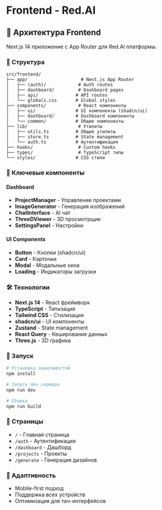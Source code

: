 # Frontend - Red.AI

## 🎨 Архитектура Frontend

Next.js 14 приложение с App Router для Red.AI платформы.

### 📁 Структура

```
src/frontend/
├── app/                    # Next.js App Router
│   ├── (auth)/            # Auth routes
│   ├── dashboard/         # Dashboard pages
│   ├── api/              # API routes
│   └── globals.css       # Global styles
├── components/            # React компоненты
│   ├── ui/               # UI компоненты (shadcn/ui)
│   ├── dashboard/        # Dashboard компоненты
│   └── common/           # Общие компоненты
├── lib/                   # Утилиты
│   ├── utils.ts          # Общие утилиты
│   ├── store.ts          # State management
│   └── auth.ts           # Аутентификация
├── hooks/                 # Custom hooks
├── types/                 # TypeScript типы
└── styles/               # CSS стили
```

### 🧩 Ключевые компоненты

#### Dashboard
- **ProjectManager** - Управление проектами
- **ImageGenerator** - Генерация изображений
- **ChatInterface** - AI чат
- **ThreeDViewer** - 3D просмотрщик
- **SettingsPanel** - Настройки

#### UI Components
- **Button** - Кнопки (shadcn/ui)
- **Card** - Карточки
- **Modal** - Модальные окна
- **Loading** - Индикаторы загрузки

### 🛠 Технологии

- **Next.js 14** - React фреймворк
- **TypeScript** - Типизация
- **Tailwind CSS** - Стилизация
- **shadcn/ui** - UI компоненты
- **Zustand** - State management
- **React Query** - Кеширование данных
- **Three.js** - 3D графика

### 🚀 Запуск

```bash
# Установка зависимостей
npm install

# Запуск dev сервера
npm run dev

# Сборка
npm run build
```

### 🎯 Страницы

- `/` - Главная страница
- `/auth` - Аутентификация
- `/dashboard` - Дашборд
- `/projects` - Проекты
- `/generate` - Генерация дизайнов

### 📱 Адаптивность

- Mobile-first подход
- Поддержка всех устройств
- Оптимизация для тач-интерфейсов 